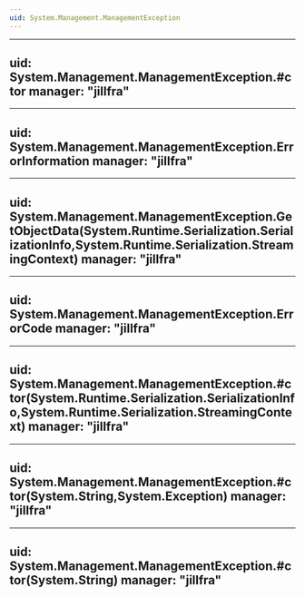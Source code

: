 ```yaml
---
uid: System.Management.ManagementException
---
```


---
uid: System.Management.ManagementException.#ctor
manager: "jillfra"
---

---
uid: System.Management.ManagementException.ErrorInformation
manager: "jillfra"
---

---
uid: System.Management.ManagementException.GetObjectData(System.Runtime.Serialization.SerializationInfo,System.Runtime.Serialization.StreamingContext)
manager: "jillfra"
---

---
uid: System.Management.ManagementException.ErrorCode
manager: "jillfra"
---

---
uid: System.Management.ManagementException.#ctor(System.Runtime.Serialization.SerializationInfo,System.Runtime.Serialization.StreamingContext)
manager: "jillfra"
---

---
uid: System.Management.ManagementException.#ctor(System.String,System.Exception)
manager: "jillfra"
---

---
uid: System.Management.ManagementException.#ctor(System.String)
manager: "jillfra"
---
